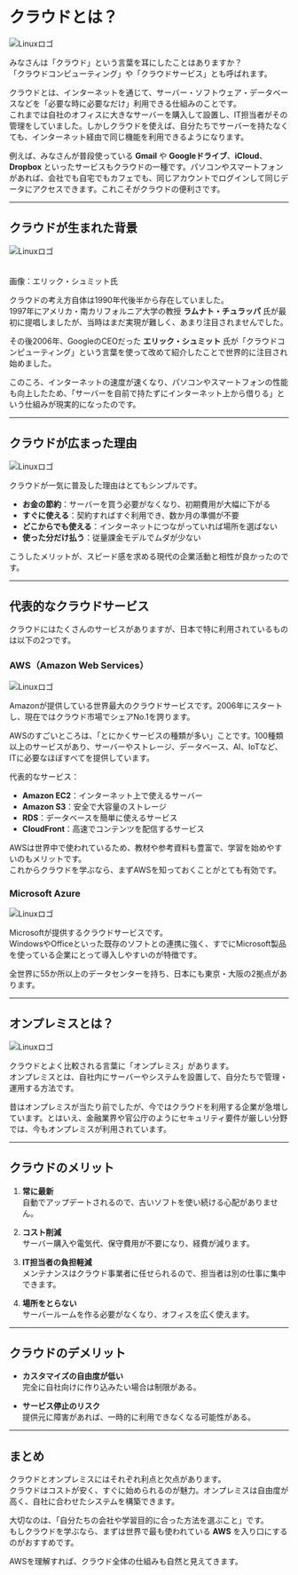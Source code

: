 # クラウドとは？
![Linuxロゴ](./img/クラウドとは.png)　

みなさんは「クラウド」という言葉を耳にしたことはありますか？  
「クラウドコンピューティング」や「クラウドサービス」とも呼ばれます。  

クラウドとは、インターネットを通じて、サーバー・ソフトウェア・データベースなどを「必要な時に必要なだけ」利用できる仕組みのことです。  
これまでは自社のオフィスに大きなサーバーを購入して設置し、IT担当者がその管理をしていました。しかしクラウドを使えば、自分たちでサーバーを持たなくても、インターネット経由で同じ機能を利用できるようになります。  

例えば、みなさんが普段使っている **Gmail** や **Googleドライブ**、**iCloud**、**Dropbox** といったサービスもクラウドの一種です。パソコンやスマートフォンがあれば、会社でも自宅でもカフェでも、同じアカウントでログインして同じデータにアクセスできます。これこそがクラウドの便利さです。

---

## クラウドが生まれた背景
![Linuxロゴ](./img/エリックミシュット.jpg)　

　　　　　　　　　　　　　　　　　　　　　　　　　　　　　　　　　　　　　画像：エリック・シュミット氏

クラウドの考え方自体は1990年代後半から存在していました。  
1997年にアメリカ・南カリフォルニア大学の教授 **ラムナト・チュラッパ** 氏が最初に提唱しましたが、当時はまだ実現が難しく、あまり注目されませんでした。  

その後2006年、GoogleのCEOだった **エリック・シュミット** 氏が「クラウドコンピューティング」という言葉を使って改めて紹介したことで世界的に注目され始めました。  

このころ、インターネットの速度が速くなり、パソコンやスマートフォンの性能も向上したため、「サーバーを自前で持たずにインターネット上から借りる」という仕組みが現実的になったのです。

---

## クラウドが広まった理由
![Linuxロゴ](./img/クラウドが広まった理由.png)

クラウドが一気に普及した理由はとてもシンプルです。  

- **お金の節約**：サーバーを買う必要がなくなり、初期費用が大幅に下がる  
- **すぐに使える**：契約すればすぐ利用でき、数か月の準備が不要  
- **どこからでも使える**：インターネットにつながっていれば場所を選ばない  
- **使った分だけ払う**：従量課金モデルでムダが少ない  

こうしたメリットが、スピード感を求める現代の企業活動と相性が良かったのです。  

---

## 代表的なクラウドサービス

クラウドにはたくさんのサービスがありますが、日本で特に利用されているものは以下の2つです。



### AWS（Amazon Web Services）
![Linuxロゴ](./img/aws.jpg)　

Amazonが提供している世界最大のクラウドサービスです。2006年にスタートし、現在ではクラウド市場でシェアNo.1を誇ります。  



AWSのすごいところは、「とにかくサービスの種類が多い」ことです。100種類以上のサービスがあり、サーバーやストレージ、データベース、AI、IoTなど、ITに必要なほぼすべてを提供しています。  

代表的なサービス：  
- **Amazon EC2**：インターネット上で使えるサーバー  
- **Amazon S3**：安全で大容量のストレージ  
- **RDS**：データベースを簡単に使えるサービス  
- **CloudFront**：高速でコンテンツを配信するサービス  

AWSは世界中で使われているため、教材や参考資料も豊富で、学習を始めやすいのもメリットです。  
これからクラウドを学ぶなら、まずAWSを知っておくことがとても有効です。

### Microsoft Azure
![Linuxロゴ](./img/Azure.jpg)　

Microsoftが提供するクラウドサービスです。  
WindowsやOfficeといった既存のソフトとの連携に強く、すでにMicrosoft製品を使っている企業にとって導入しやすいのが特徴です。  

全世界に55か所以上のデータセンターを持ち、日本にも東京・大阪の2拠点があります。  

---

## オンプレミスとは？
![Linuxロゴ](./img/オンプレ.png)　

クラウドとよく比較される言葉に「オンプレミス」があります。  
オンプレミスとは、自社内にサーバーやシステムを設置して、自分たちで管理・運用する方法です。  

昔はオンプレミスが当たり前でしたが、今ではクラウドを利用する企業が急増しています。とはいえ、金融業界や官公庁のようにセキュリティ要件が厳しい分野では、今もオンプレミスが利用されています。

---

## クラウドのメリット

1. **常に最新**  
   自動でアップデートされるので、古いソフトを使い続ける心配がありません。  

2. **コスト削減**  
   サーバー購入や電気代、保守費用が不要になり、経費が減ります。  

3. **IT担当者の負担軽減**  
   メンテナンスはクラウド事業者に任せられるので、担当者は別の仕事に集中できます。  

4. **場所をとらない**  
   サーバールームを作る必要がなくなり、オフィスを広く使えます。  

---

## クラウドのデメリット

- **カスタマイズの自由度が低い**  
  完全に自社向けに作り込みたい場合は制限がある。  

- **サービス停止のリスク**  
  提供元に障害があれば、一時的に利用できなくなる可能性がある。  

---

## まとめ

クラウドとオンプレミスにはそれぞれ利点と欠点があります。  
クラウドはコストが安く、すぐに始められるのが魅力。オンプレミスは自由度が高く、自社に合わせたシステムを構築できます。  

大切なのは、「自分たちの会社や学習目的に合った方法を選ぶこと」です。  
もしクラウドを学ぶなら、まずは世界で最も使われている **AWS** を入り口にするのがおすすめです。  

AWSを理解すれば、クラウド全体の仕組みも自然と見えてきます。

